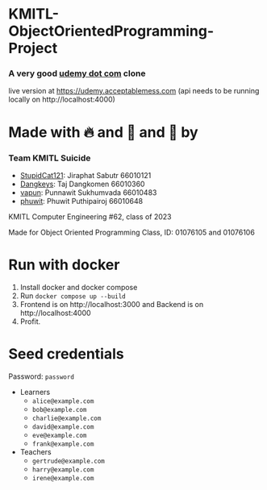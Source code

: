 # KMITL-ObjectOrientedProgramming-Project
### A very good [udemy dot com](https://www.udemy.com) clone
live version at https://udemy.acceptablemess.com (api needs to be running locally on http://localhost:4000)

# Made with 🔥 and 🧯 and 🚒 by
### Team KMITL Suicide
- [StupidCat121](https://github.com/StupidCat121): Jiraphat Sabutr 66010121
- [Dangkeys](https://github.com/Dangkeys): Taj Dangkomen 66010360
- [vapun](https://github.com/vapun): Punnawit Sukhumvada 66010483
- [phuwit](https://github.com/phuwit): Phuwit Puthipairoj 66010648

KMITL Computer Engineering #62, class of 2023

Made for Object Oriented Programming Class, ID: 01076105 and 01076106

# Run with docker
1. Install docker and docker compose
2. Run `docker compose up --build`
3. Frontend is on http://localhost:3000 and Backend is on http://localhost:4000
4. Profit.

# Seed credentials
Password: `password`
- Learners
  - `alice@example.com`
  - `bob@example.com`
  - `charlie@example.com`
  - `david@example.com`
  - `eve@example.com`
  - `frank@example.com`
- Teachers
  - `gertrude@example.com`
  - `harry@example.com`
  - `irene@example.com`
